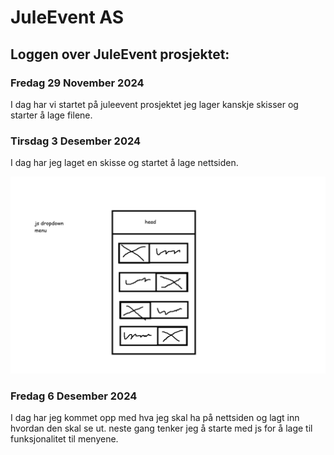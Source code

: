 # JuleEvent AS

## Loggen over JuleEvent prosjektet:

### Fredag 29 November 2024

I dag har vi startet på juleevent prosjektet jeg lager kanskje skisser og starter å lage filene.

### Tirsdag 3 Desember 2024

I dag har jeg laget en skisse og startet å lage nettsiden.

![alt text](images/sketch_juleeventas.png)

### Fredag 6 Desember 2024

I dag har jeg kommet opp med hva jeg skal ha på nettsiden og lagt inn hvordan den skal se ut. neste gang tenker jeg å starte med js for å lage til funksjonalitet til menyene.

